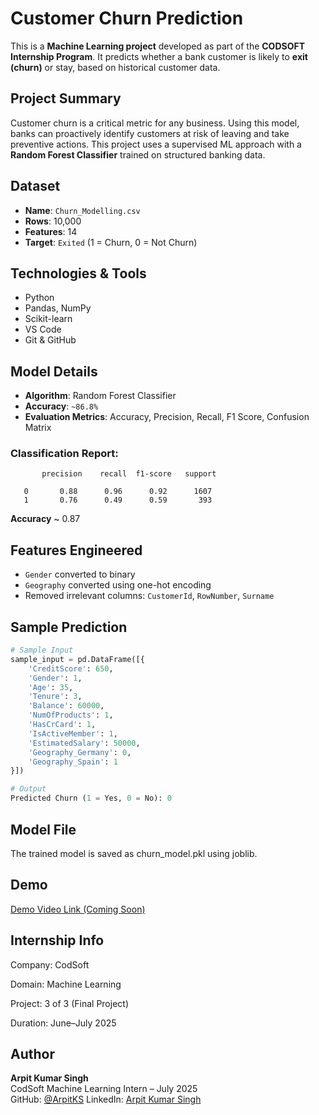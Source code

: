 # Customer Churn Prediction

This is a **Machine Learning project** developed as part of the **CODSOFT Internship Program**. It predicts whether a bank customer is likely to **exit (churn)** or stay, based on historical customer data.

## Project Summary

Customer churn is a critical metric for any business. Using this model, banks can proactively identify customers at risk of leaving and take preventive actions. This project uses a supervised ML approach with a **Random Forest Classifier** trained on structured banking data.

## Dataset

- **Name**: `Churn_Modelling.csv`
- **Rows**: 10,000
- **Features**: 14
- **Target**: `Exited` (1 = Churn, 0 = Not Churn)

## Technologies & Tools

- Python
- Pandas, NumPy
- Scikit-learn
- VS Code
- Git & GitHub

## Model Details

- **Algorithm**: Random Forest Classifier
- **Accuracy**: `~86.8%`
- **Evaluation Metrics**: Accuracy, Precision, Recall, F1 Score, Confusion Matrix

### Classification Report:
           precision    recall  f1-score   support

       0       0.88      0.96      0.92      1607
       1       0.76      0.49      0.59       393

**Accuracy**                           ~ 0.87      

## Features Engineered

- `Gender` converted to binary
- `Geography` converted using one-hot encoding
- Removed irrelevant columns: `CustomerId`, `RowNumber`, `Surname`

## Sample Prediction

```python
# Sample Input
sample_input = pd.DataFrame([{
    'CreditScore': 650,
    'Gender': 1,
    'Age': 35,
    'Tenure': 3,
    'Balance': 60000,
    'NumOfProducts': 1,
    'HasCrCard': 1,
    'IsActiveMember': 1,
    'EstimatedSalary': 50000,
    'Geography_Germany': 0,
    'Geography_Spain': 1
}])

# Output
Predicted Churn (1 = Yes, 0 = No): 0
```

## Model File
The trained model is saved as churn_model.pkl using joblib.

## Demo

[ Demo Video Link (Coming Soon) ](#)

## Internship Info

Company: CodSoft

Domain: Machine Learning

Project: 3 of 3 (Final Project)

Duration: June–July 2025

## Author

**Arpit Kumar Singh**  
CodSoft Machine Learning Intern – July 2025  
GitHub: [@ArpitKS](https://github.com/ArpitKS)
LinkedIn: [Arpit Kumar Singh](https://www.linkedin.com/in/arpit-kumar-singh-2679a5320)
